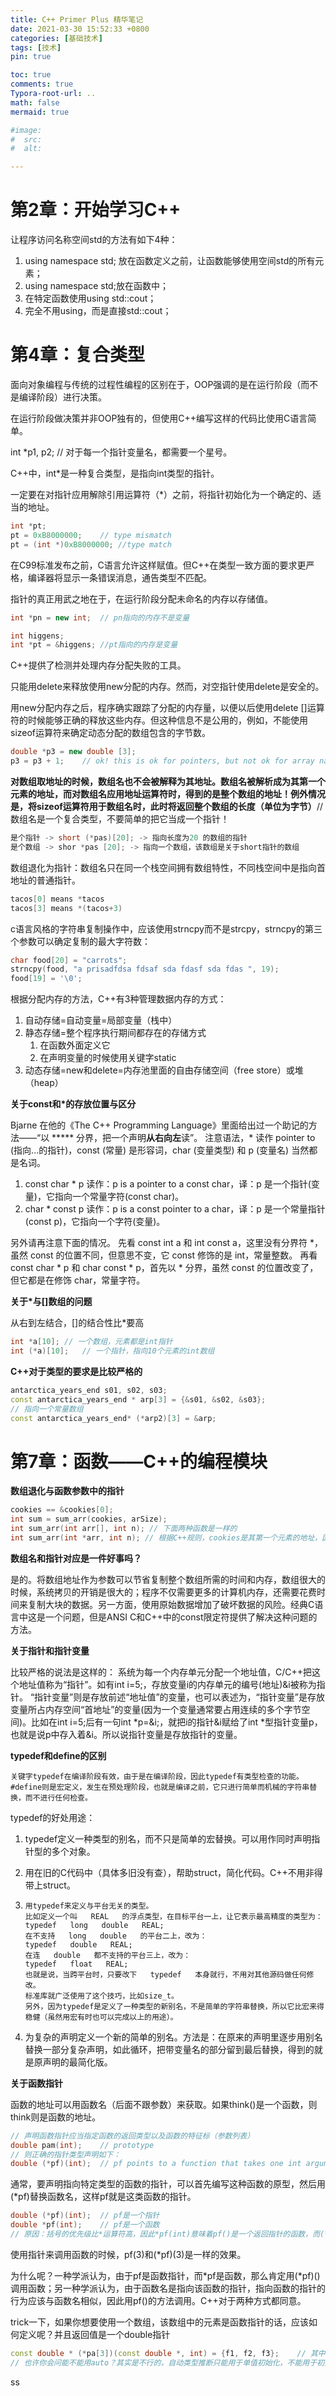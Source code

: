 ```yaml
---
title: C++ Primer Plus 精华笔记
date: 2021-03-30 15:52:33 +0800
categories: [基础技术]
tags: [技术]
pin: true

toc: true
comments: true
Typora-root-url: ..
math: false
mermaid: true

#image:
#  src: 
#  alt: 

---
```


# 第2章：开始学习C++

让程序访问名称空间std的方法有如下4种：

1. using namespace std; 放在函数定义之前，让函数能够使用空间std的所有元素；
2. using namespace std;放在函数中；
3. 在特定函数使用using std::cout；
4. 完全不用using，而是直接std::cout；

# 第4章：复合类型

面向对象编程与传统的过程性编程的区别在于，OOP强调的是在运行阶段（而不是编译阶段）进行决策。

在运行阶段做决策并非OOP独有的，但使用C++编写这样的代码比使用C语言简单。

int *p1, p2;	// 对于每一个指针变量名，都需要一个星号。

C++中，int*是一种复合类型，是指向int类型的指针。

一定要在对指针应用解除引用运算符（*）之前，将指针初始化为一个确定的、适当的地址。

```c++
int *pt;
pt = 0xB8000000;	// type mismatch
pt = (int *)0xB8000000;	//type match
```

在C99标准发布之前，C语言允许这样赋值。但C++在类型一致方面的要求更严格，编译器将显示一条错误消息，通告类型不匹配。

指针的真正用武之地在于，在运行阶段分配未命名的内存以存储值。

```c++
int *pn = new int;	// pn指向的内存不是变量

int higgens;
int *pt = &higgens;	//pt指向的内存是变量	
```

C++提供了检测并处理内存分配失败的工具。

只能用delete来释放使用new分配的内存。然而，对空指针使用delete是安全的。

用new分配内存之后，程序确实跟踪了分配的内存量，以便以后使用delete []运算符的时候能够正确的释放这些内存。但这种信息不是公用的，例如，不能使用sizeof运算符来确定动态分配的数组包含的字节数。

```c++
double *p3 = new double [3];
p3 = p3 + 1;	// ok! this is ok for pointers, but not ok for array names, because it's const;
```

**对数组取地址的时候，数组名也不会被解释为其地址。数组名被解析成为其第一个元素的地址，而对数组名应用地址运算符时，得到的是整个数组的地址！例外情况是，将sizeof运算符用于数组名时，此时将返回整个数组的长度（单位为字节）**// 数组名是一个复合类型，不要简单的把它当成一个指针！

```c++
是个指针 -> short (*pas)[20]; -> 指向长度为20 的数组的指针
是个数组 -> shor *pas [20]; -> 指向一个数组，该数组是关于short指针的数组
```

数组退化为指针：数组名只在同一个栈空间拥有数组特性，不同栈空间中是指向首地址的普通指针。

```c++
tacos[0] means *tacos
tacos[3] means *(tacos+3)
```

c语言风格的字符串复制操作中，应该使用strncpy而不是strcpy，strncpy的第三个参数可以确定复制的最大字符数：

```c++
char food[20] = "carrots";
strncpy(food, "a prisadfdsa fdsaf sda fdasf sda fdas ", 19);
food[19] = '\0';
```

根据分配内存的方法，C++有3种管理数据内存的方式：

1. 自动存储=自动变量=局部变量（栈中）
2. 静态存储=整个程序执行期间都存在的存储方式
   1. 在函数外面定义它
   2. 在声明变量的时候使用关键字static
3. 动态存储=new和delete=内存池里面的自由存储空间（free store）或堆（heap）

**关于const和*的存放位置与区分**

Bjarne 在他的《The C++ Programming Language》里面给出过一个助记的方法——“以 ***** 分界，把一个声明**从右向左**读”。
注意语法，* 读作 pointer to (指向...的指针)，const (常量) 是形容词，char (变量类型) 和 p (变量名) 当然都是名词。 
1) const char * p 读作：p is a pointer to a const char，译：p 是一个指针(变量)，它指向一个常量字符(const char)。
2) char * const p 读作：p is a const pointer to a char，译：p 是一个常量指针(const p)，它指向一个字符(变量)。

另外请再注意下面的情况。
先看 const int a 和 int const a，这里没有分界符 *，虽然 const 的位置不同，但意思不变，它 const 修饰的是 int，常量整数。
再看 const char * p 和 char const * p，首先以 * 分界，虽然 const 的位置改变了，但它都是在修饰 char，常量字符。

**关于*与[]数组的问题**

从右到左结合，[]的结合性比*要高

```c++
int *a[10];	// 一个数组，元素都是int指针
int (*a)[10];	// 一个指针，指向10个元素的int数组
```

**C++对于类型的要求是比较严格的**

```c++
antarctica_years_end s01, s02, s03;
const antarctica_years_end * arp[3] = {&s01, &s02, &s03};
// 指向一个常量数组
const antarctica_years_end* (*arp2)[3] = &arp;
```

# 第7章：函数——C++的编程模块

**数组退化与函数参数中的指针**

```c++
cookies == &cookies[0];
int sum = sum_arr(cookies, arSize);
int sum_arr(int arr[], int n); // 下面两种函数是一样的
int sum_arr(int *arr, int n); // 根据C++规则，cookies是其第一个元素的地址，因此函数传递的是地址，由于数组的元素的类型为int，因此cookies的类型必须是int指针，即int*。
```

**数组名和指针对应是一件好事吗？**

是的。将数组地址作为参数可以节省复制整个数组所需的时间和内存，数组很大的时候，系统拷贝的开销是很大的；程序不仅需要更多的计算机内存，还需要花费时间来复制大块的数据。另一方面，使用原始数据增加了破坏数据的风险。经典C语言中这是一个问题，但是ANSI C和C++中的const限定符提供了解决这种问题的方法。

**关于指针和指针变量**

比较严格的说法是这样的： 
系统为每一个内存单元分配一个地址值，C/C++把这个地址值称为“指针”。如有int i=5;，存放变量i的内存单元的编号(地址)&i被称为指针。 
“指针变量”则是存放前述“地址值”的变量，也可以表述为，“指针变量”是存放变量所占内存空间“首地址”的变量(因为一个变量通常要占用连续的多个字节空间)。比如在int i=5;后有一句int *p=&i;，就把i的指针&i赋给了int *型指针变量p，也就是说p中存入着&i。所以说指针变量是存放指针的变量。

**typedef和define的区别**

```
关键字typedef在编译阶段有效，由于是在编译阶段，因此typedef有类型检查的功能。
#define则是宏定义，发生在预处理阶段，也就是编译之前，它只进行简单而机械的字符串替换，而不进行任何检查。
```



typedef的好处用途：

1. typedef定义一种类型的别名，而不只是简单的宏替换。可以用作同时声明指针型的多个对象。

2. 用在旧的C代码中（具体多旧没有查），帮助struct，简化代码。C++不用非得带上struct。

3. ```
   用typedef来定义与平台无关的类型。
   比如定义一个叫   REAL   的浮点类型，在目标平台一上，让它表示最高精度的类型为：
   typedef   long   double   REAL;  
   在不支持   long   double   的平台二上，改为：
   typedef   double   REAL;  
   在连   double   都不支持的平台三上，改为：
   typedef   float   REAL;  
   也就是说，当跨平台时，只要改下   typedef   本身就行，不用对其他源码做任何修改。
   标准库就广泛使用了这个技巧，比如size_t。
   另外，因为typedef是定义了一种类型的新别名，不是简单的字符串替换，所以它比宏来得稳健（虽然用宏有时也可以完成以上的用途）。
   ```

4. 为复杂的声明定义一个新的简单的别名。方法是：在原来的声明里逐步用别名替换一部分复杂声明，如此循环，把带变量名的部分留到最后替换，得到的就是原声明的最简化版。

**关于函数指针**

函数的地址可以用函数名（后面不跟参数）来获取。如果think()是一个函数，则think则是函数的地址。

```c++
// 声明函数指针应当指定函数的返回类型以及函数的特征标（参数列表）
double pam(int);	// prototype
// 则正确的指针类型声明如下：
double (*pf)(int);	// pf points to a function that takes one int argument and that returns type double
```

通常，要声明指向特定类型的函数的指针，可以首先编写这种函数的原型，然后用(*pf)替换函数名，这样pf就是这类函数的指针。

```c++
double (*pf)(int);	// pf是一个指针
double *pf(int);	// pf是一个函数
// 原因：括号的优先级比*运算符高，因此*pf(int)意味着pf()是一个返回指针的函数，而(*pf)(int)意味着pf是一个指向函数的指针。
```

使用指针来调用函数的时候，pf(3)和(*pf)(3)是一样的效果。

为什么呢？一种学派认为，由于pf是函数指针，而\*pf是函数，那么肯定用(\*pf)()调用函数；另一种学派认为，由于函数名是指向该函数的指针，指向函数的指针的行为应该与函数名相似，因此用pf()的方法调用。C++对于两种方式都同意。



trick一下，如果你想要使用一个数组，该数组中的元素是函数指针的话，应该如何定义呢？并且返回值是一个double指针

```c++
const double * (*pa[3])(const double *, int) = {f1, f2, f3};	// 其中f1等都是函数指针
// 也许你会问能不能用auto？其实是不行的，自动类型推断只能用于单值初始化，不能用于初始化列表
```

ss